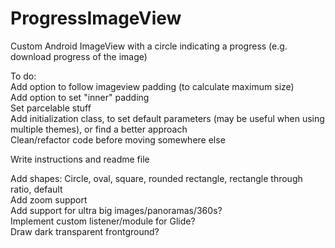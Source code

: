 # ProgressImageView  
Custom Android ImageView with a circle indicating a progress (e.g. download progress of the image)  
  
To do:  
Add option to follow imageview padding (to calculate maximum size)  
Add option to set "inner" padding  
Set parcelable stuff  
Add initialization class, to set default parameters (may be useful when using multiple themes), or find a better approach  
Clean/refactor code before moving somewhere else  
  
Write instructions and readme file  
  
Add shapes: Circle, oval, square, rounded rectangle, rectangle through ratio, default  
Add zoom support  
Add support for ultra big images/panoramas/360s?  
Implement custom listener/module for Glide?  
Draw dark transparent frontground?  
